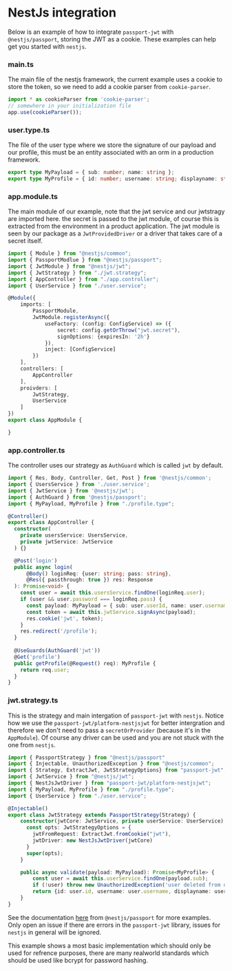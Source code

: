 # NestJs integration

Below is an example of how to integrate `passport-jwt` with `@nestjs/passport`, storing the JWT as a cookie. These examples can help get you started with `nestjs`.

### main.ts
The main file of the nestjs framework, the current example uses a cookie to store the token, so we need to add a cookie parser from `cookie-parser`.
```typescript
import * as cookieParser from 'cookie-parser';
// somewhere in your initialization file
app.use(cookieParser());
```
### user.type.ts
The file of the user type where we store the signature of our payload and our profile, this must be an entity associated with an orm in a production framework.
```typescript
export type MyPayload = { sub: number; name: string };
export type MyProfile = { id: number; username: string; displayname: string };
```
### app.module.ts
The main module of our example, note that the jwt service and our jwtstragy are imported here. 
the secret is passed to the jwt module, of course this is extracted from the environment in a product application.
The jwt module is seen by our package as a `JwtProvidedDriver` or a driver that takes care of a secret itself.
```typescript
import { Module } from "@nestjs/common";
import { PassportModlue } from "@nestjs/passport";
import { JwtModule } from "@nestjs/jwt";
import { JwtStrategy } from "./jwt.strategy";
import { AppController } from "./app.controller";
import { UserService } from "./user.service";

@Module({
    imports: [
        PassportModule,
        JwtModule.registerAsync({
            useFactory: (config: ConfigService) => ({
                secret: config.getOrThrow("jwt.secret"),
                signOptions: {expiresIn: '2h'}
            }),
            inject: [ConfigService]
        })
    ],
    controllers: [
        AppController
    ],
    proivders: [
        JwtStrategy,
        UserService
    ]
})
export class AppModule {

}
```
### app.controller.ts
The controller uses our strategy as `AuthGuard` which is called `jwt` by default.
```typescript
import { Res, Body, Controller, Get, Post } from '@nestjs/common';
import { UsersService } from './user.service';
import { JwtService } from '@nestjs/jwt';
import { AuthGuard } from '@nestjs/passport';
import { MyPayload, MyProfile } from "./profile.type";

@Controller()
export class AppController {
  constructor(
    private usersService: UsersService,
    private jwtService: JwtService
  ) {}

  @Post('login')
  public async login(
      @Body() loginReq: {user: string; pass: string}, 
      @Res({ passthrough: true }) res: Response
  ): Promise<void> {
    const user = await this.usersService.findOne(loginReq.user);
    if (user && user.password === loginReq.pass) {
      const payload: MyPayload = { sub: user.userId, name: user.username };
      const token = await this.jwtService.signAsync(payload);
      res.cookie('jwt', token);
    }
    res.redirect('/profile');
  }
  
  @UseGuards(AuthGuard('jwt'))
  @Get('profile')
  public getProfile(@Request() req): MyProfile {
    return req.user;
  }
}
```
### jwt.strategy.ts
This is the strategy and main intergation of `passport-jwt` with `nestjs`. 
Notice how we use the `passport-jwt/platform-nestjsjwt` for better intergration and therefore we don't need to pass a `secretOrProvider` (because it's in the `AppModule`). 
Of course any driver can be used and you are not stuck with the one from `nestjs`.
```typescript
import { PassportStrategy } from "@nestjs/passport"
import { Injectable, UnauthorizedException } from "@nestjs/common";
import { Strategy, ExtractJwt, JwtStrategyOptions} from "passport-jwt";
import { JwtService } from "@nestjs/jwt";
import { NestJsJwtDriver } from "passport-jwt/platform-nestjsjwt";
import { MyPayload, MyProfile } from "./profile.type";
import { UserService } from "./user.service";

@Injectable()
export class JwtStrategy extends PassportStrategy(Strategy) {
    constructor(jwtCore: JwtService, private userService: UserService) {
      const opts: JwtStrategyOptions = {
        jwtFromRequest: ExtractJwt.fromCookie("jwt"),
        jwtDriver: new NestJsJwtDriver(jwtCore)
      }
      super(opts);
    }

    public async validate(payload: MyPayload): Promise<MyProfile> {
        const user = await this.userService.findOne(payload.sub);
        if (!user) throw new UnauthorizedException('user deleted from db');
        return {id: user.id, username: user.username, displayname: user.fullname};
    }
}
```
See the documentation [here](https://docs.nestjs.com/security/authentication) from `@nestjs/passport` for more examples.
Only open an issue if there are errors in the `passport-jwt` library, issues for `nestjs` in general will be ignored.

This example shows a most basic implementation which should only be used for refrence purposes,
there are many realworld standards which should be used like bcrypt for password hashing.
